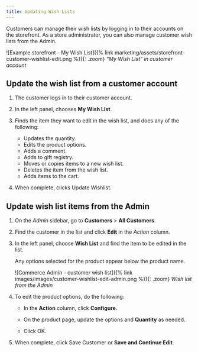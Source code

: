 ```yaml
---
title: Updating Wish Lists
---
```


Customers can manage their wish lists by logging in to their accounts on the storefront. As a store administrator, you can also manage customer wish lists from the Admin.

![Example storefront - My Wish List]({% link marketing/assets/storefront-customer-wishlist-edit.png %}){: .zoom}
_“My Wish List” in customer account_

## Update the wish list from a customer account

1. The customer logs in to their customer account.

1. In the left panel, chooses **My Wish List**.

1. Finds the item they want to edit in the wish list, and does any of the following:

   - Updates the quantity.
   - Edits the product options.
   - Adds a comment.
   - Adds to gift registry.
   - Moves or copies items to a new wish list.
   - Deletes the item from the wish list.
   - Adds items to the cart.

1. When complete, clicks <span class="btn">Update Wishlist</span>.

## Update wish list items from the Admin

1. On the _Admin_ sidebar, go to **Customers** > **All Customers**.

1. Find the customer in the list and click **Edit** in the *Action* column.

1. In the left panel, choose **Wish List** and find the item to be edited in the list.

   Any options selected for the product appear below the product name.

    ![Commerce Admin - customer wish list]({% link images/images/customer-wishlist-edit-admin.png %}){: .zoom}
    _Wish list from the Admin_

1. To edit the product options, do the following:

   - In the **Action** column, click **Configure**.

   - On the product page, update the options and **Quantity** as needed.

   - Click <span class="btn">OK</span>.

1. When complete, click <span class="btn">Save Customer</span> or **Save and Continue Edit**.

